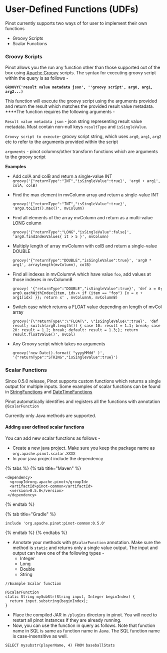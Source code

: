 # User-Defined Functions \(UDFs\)

Pinot currently supports two ways of for user to implement their own functions 

* Groovy Scripts
* Scalar Functions

### Groovy Scripts

Pinot allows you the run any function other than those supported out of the box using [Apache Groovy](https://groovy-lang.org/) scripts. The syntax for executing groovy script within the query is as follows -

**`GROOVY('result value metadata json', ''groovy script', arg0, arg1, arg2...)`**

This function will execute the groovy script using the arguments provided and return the result which matches the provided result value metadata. ****The function requires the following arguments - 

`Result value metadata json` - json string representing result value metadata. Must contain non-null keys `resultType` and `isSingleValue`. 

`Groovy script to execute`- groovy script string, which uses `arg0`,  `arg1`, `arg2` etc to refer to the arguments provided within the script

`arguments` - pinot columns/other transform functions which are arguments to the groovy script

**Examples**

* Add colA and colB and return a single-value INT `groovy('{"returnType":"INT","isSingleValue":true}', 'arg0 + arg1', colA, colB)` 
* Find the max element in mvColumn array and return a single-value INT

  `groovy('{"returnType":"INT","isSingleValue":true}', 'arg0.toList().max()', mvColumn)`  

* Find all elements of the array mvColumn and return as a multi-value LONG column

  `groovy('{"returnType":"LONG","isSingleValue":false}', 'arg0.findIndexValues{ it > 5 }', mvColumn)`  

* Multiply length of array mvColumn with colB and return a single-value DOUBLE

  `groovy('{"returnType":"DOUBLE","isSingleValue":true}', 'arg0 * arg1', arraylength(mvColumn), colB)`  

* Find all indexes in mvColumnA which have value `foo`, add values at those indexes in mvColumnB

  `groovy( '{"returnType":"DOUBLE","isSingleValue":true}', 'def x = 0; arg0.eachWithIndex{item, idx-> if (item == "foo") {x = x + arg1[idx] }}; return x' , mvColumnA, mvColumnB)`  

* Switch case which returns a FLOAT value depending on length of mvCol array 

  `groovy('{\"returnType\":\"FLOAT\", \"isSingleValue\":true}', 'def result; switch(arg0.length()) { case 10: result = 1.1; break; case 20: result = 1.2; break; default: result = 1.3;}; return result.floatValue()', mvCol)`   

* Any Groovy script which takes no arguments

  `groovy('new Date().format( "yyyyMMdd" )', '{"returnType":"STRING","isSingleValue":true}')`



### Scalar Functions

Since 0.5.0 release, Pinot supports custom functions which returns a single output for multiple inputs. Some examples of scalar functions can be found in [StringFunctions](supported-transformations.md#string-functions) and [DateTimeFunctions ](supported-transformations.md#datetime-functions)

Pinot automatically identifies and registers all the functions with annotation `@ScalarFunction` 

Currently only Java methods are supported.

#### Adding user defined scalar functions

You can add new scalar functions as follows - 

* Create a new java project. Make sure you keep the package name as `org.apache.pinot.scalar.XXXX`
* In your java project include the dependency

{% tabs %}
{% tab title="Maven" %}
```text
<dependency>
  <groupId>org.apache.pinot</groupId>
  <artifactId>pinot-common</artifactId>
  <version>0.5.0</version>
 </dependency>
```
{% endtab %}

{% tab title="Gradle" %}
```text
include 'org.apache.pinot:pinot-common:0.5.0'
```
{% endtab %}
{% endtabs %}

* Annotate your methods with `@ScalarFunction` annotation. Make sure the method is `static` and returns only a single value output. The input and output can have one of the following types - 
  * Integer
  * Long
  * Double
  * String

```text
//Example Scalar function

@ScalarFunction
static String mySubStr(String input, Integer beginIndex) {
  return input.substring(beginIndex);
}
```

* Place the compiled JAR in `/plugins` directory in pinot. You will need to restart all pinot instances if they are already running.
* Now, you can use the function in query as follows. Note that function name in SQL is same as function name in Java. The SQL function name is case-insensitive as well.

```text
SELECT mysubstr(playerName, 4) FROM baseballStats
```



